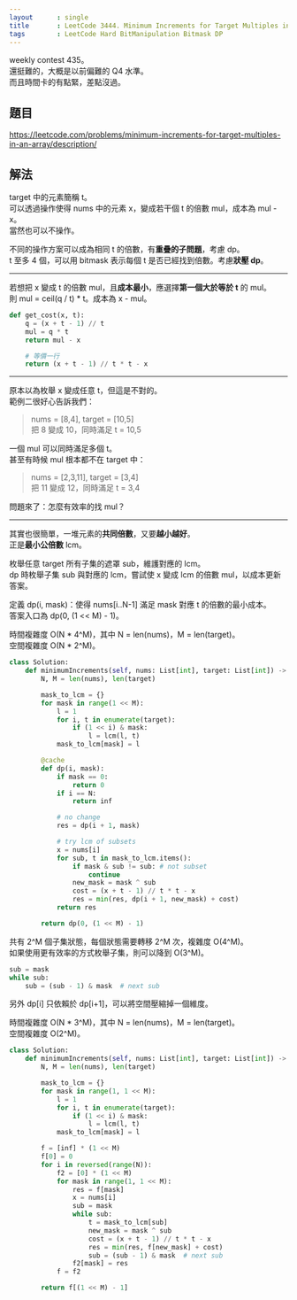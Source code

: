 ```yaml
---
layout      : single
title       : LeetCode 3444. Minimum Increments for Target Multiples in an Array
tags        : LeetCode Hard BitManipulation Bitmask DP
---
```

weekly contest 435。  
還挺難的，大概是以前偏難的 Q4 水準。  
而且時間卡的有點緊，差點沒過。  

## 題目

<https://leetcode.com/problems/minimum-increments-for-target-multiples-in-an-array/description/>

## 解法

target 中的元素簡稱 t。  
可以透過操作使得 nums 中的元素 x，變成若干個 t 的倍數 mul，成本為 mul - x。  
當然也可以不操作。  

不同的操作方案可以成為相同 t 的倍數，有**重疊的子問題**，考慮 dp。  
t 至多 4 個，可以用 bitmask 表示每個 t 是否已經找到倍數。考慮**狀壓 dp**。  

---

若想把 x 變成 t 的倍數 mul，且**成本最小**，應選擇**第一個大於等於 t** 的 mul。  
則 mul = ceil(q / t) * t。成本為 x - mul。  

```python
def get_cost(x, t):
    q = (x + t - 1) // t
    mul = q * t
    return mul - x

    # 等價一行
    return (x + t - 1) // t * t - x
```

---

原本以為枚舉 x 變成任意 t，但這是不對的。  
範例二很好心告訴我們：  
> nums = [8,4], target = [10,5]  
> 把 8 變成 10，同時滿足 t = 10,5  

一個 mul 可以同時滿足多個 t。  
甚至有時候 mul 根本都不在 target 中：  
> nums = [2,3,11], target = [3,4]  
> 把 11 變成 12，同時滿足 t = 3,4  

問題來了：怎麼有效率的找 mul？  

---

其實也很簡單，一堆元素的**共同倍數**，又要**越小越好**。  
正是**最小公倍數** lcm。  

枚舉任意 target 所有子集的遮罩 sub，維護對應的 lcm。  
dp 時枚舉子集 sub 與對應的 lcm，嘗試使 x 變成 lcm 的倍數 mul，以成本更新答案。  

定義 dp(i, mask)：使得 nums[i..N-1] 滿足 mask 對應 t 的倍數的最小成本。  
答案入口為 dp(0, (1 << M) - 1)。  

時間複雜度 O(N \* 4^M)，其中 N = len(nums)，M = len(target)。  
空間複雜度 O(N \* 2^M)。  

```python
class Solution:
    def minimumIncrements(self, nums: List[int], target: List[int]) -> int:
        N, M = len(nums), len(target)

        mask_to_lcm = {}
        for mask in range(1 << M):
            l = 1
            for i, t in enumerate(target):
                if (1 << i) & mask:
                    l = lcm(l, t)
            mask_to_lcm[mask] = l

        @cache
        def dp(i, mask):
            if mask == 0:
                return 0
            if i == N:
                return inf

            # no change
            res = dp(i + 1, mask)

            # try lcm of subsets
            x = nums[i]
            for sub, t in mask_to_lcm.items():
                if mask & sub != sub: # not subset
                    continue
                new_mask = mask ^ sub
                cost = (x + t - 1) // t * t - x
                res = min(res, dp(i + 1, new_mask) + cost)
            return res

        return dp(0, (1 << M) - 1)
```

共有 2^M 個子集狀態，每個狀態需要轉移 2^M 次，複雜度 O(4^M)。  
如果使用更有效率的方式枚舉子集，則可以降到 O(3^M)。  

```python
sub = mask
while sub:
    sub = (sub - 1) & mask  # next sub
```

另外 dp[i] 只依賴於 dp[i+1]，可以將空間壓縮掉一個維度。  

時間複雜度 O(N \* 3^M)，其中 N = len(nums)，M = len(target)。  
空間複雜度 O(2^M)。  

```python
class Solution:
    def minimumIncrements(self, nums: List[int], target: List[int]) -> int:
        N, M = len(nums), len(target)

        mask_to_lcm = {}
        for mask in range(1, 1 << M):
            l = 1
            for i, t in enumerate(target):
                if (1 << i) & mask:
                    l = lcm(l, t)
            mask_to_lcm[mask] = l

        f = [inf] * (1 << M)
        f[0] = 0
        for i in reversed(range(N)):
            f2 = [0] * (1 << M)
            for mask in range(1, 1 << M):
                res = f[mask]
                x = nums[i]
                sub = mask
                while sub:
                    t = mask_to_lcm[sub]
                    new_mask = mask ^ sub
                    cost = (x + t - 1) // t * t - x
                    res = min(res, f[new_mask] + cost)
                    sub = (sub - 1) & mask  # next sub
                f2[mask] = res
            f = f2

        return f[(1 << M) - 1]
```
